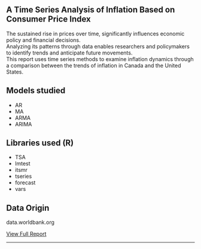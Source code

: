 ## A Time Series Analysis of Inflation Based on Consumer Price Index

The sustained rise in prices over time, significantly influences economic policy and financial decisions.  
Analyzing its patterns through data enables researchers and policymakers to identify trends and anticipate future movements.  
This report uses time series methods to examine inflation dynamics through a comparison between the trends of inflation in Canada and the United States.

## Models studied  
- AR
- MA
- ARMA
- ARIMA

## Libraries used (R)  
- TSA
- lmtest
- itsmr
- tseries
- forecast
- vars

## Data Origin  
data.worldbank.org  

[View Full Report](https://duranmendez.github.io/Time-Series/Project_Report.pdf)

---


